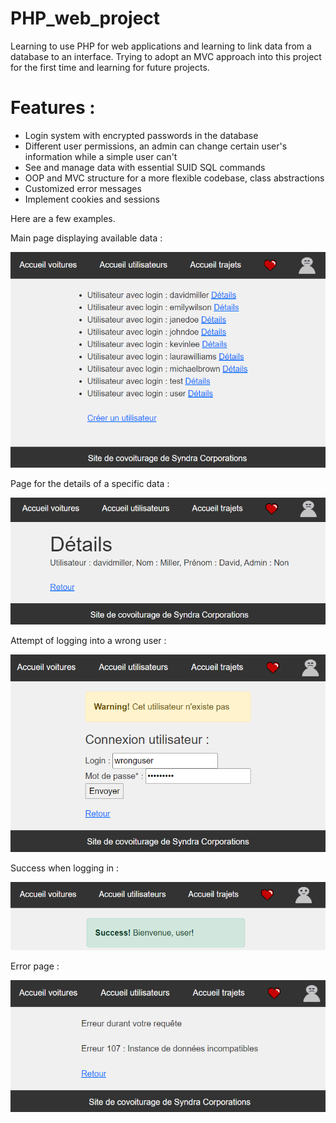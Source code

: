 # PHP_web_project
Learning to use PHP for web applications and learning to link data from a database to an interface.
Trying to adopt an MVC approach into this project for the first time and learning for future projects.

# Features :
- Login system with encrypted passwords in the database
- Different user permissions, an admin can change certain user's information while a simple user can't
- See and manage data with essential SUID SQL commands 
- OOP and MVC structure for a more flexible codebase, class abstractions
- Customized error messages
- Implement cookies and sessions

Here are a few examples.

Main page displaying available data :

![Alt text](/assets/images/screenshots/mainScreenshot.png "Main page")

Page for the details of a specific data :

![Alt text](/assets/images/screenshots/detailsScreenshot.png "Details page")

Attempt of logging into a wrong user :

![Alt text](/assets/images/screenshots/failLoginExample.png "Fail login")

Success when logging in :

![Alt text](/assets/images/screenshots/successLoginExample.png "Success login")

Error page :

![Alt text](/assets/images/screenshots/errorScreenshot.png "Error page")
